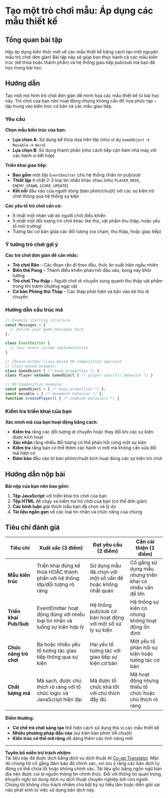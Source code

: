 <!--
CO_OP_TRANSLATOR_METADATA:
{
  "original_hash": "c8fc39a014d08247c082878122e2ba73",
  "translation_date": "2025-10-24T13:52:30+00:00",
  "source_file": "6-space-game/1-introduction/assignment.md",
  "language_code": "vi"
}
-->
# Tạo một trò chơi mẫu: Áp dụng các mẫu thiết kế

## Tổng quan bài tập

Hãy áp dụng kiến thức mới về các mẫu thiết kế bằng cách tạo một nguyên mẫu trò chơi đơn giản! Bài tập này sẽ giúp bạn thực hành cả các mẫu kiến trúc (kế thừa hoặc thành phần) và hệ thống giao tiếp pub/sub mà bạn đã học trong bài học.

## Hướng dẫn

Tạo một mô hình trò chơi đơn giản để minh họa các mẫu thiết kế từ bài học này. Trò chơi của bạn nên hoạt động nhưng không cần đồ họa phức tạp – tập trung vào kiến trúc cơ bản và các mẫu giao tiếp.

### Yêu cầu

**Chọn mẫu kiến trúc của bạn:**
- **Lựa chọn A**: Sử dụng kế thừa dựa trên lớp (như ví dụ `GameObject` → `Movable` → `Hero`)
- **Lựa chọn B**: Sử dụng thành phần (như cách tiếp cận hàm nhà máy với các hành vi kết hợp)

**Triển khai giao tiếp:**
- **Bao gồm** một lớp `EventEmitter` cho hệ thống nhắn tin pub/sub
- **Thiết lập** ít nhất 2-3 loại tin nhắn khác nhau (như `PLAYER_MOVE`, `ENEMY_SPAWN`, `SCORE_UPDATE`)
- **Kết nối** đầu vào của người dùng (bàn phím/chuột) với các sự kiện trò chơi thông qua hệ thống sự kiện

**Các yếu tố trò chơi cần có:**
- Ít nhất một nhân vật do người chơi điều khiển
- Ít nhất một đối tượng trò chơi khác (kẻ thù, vật phẩm thu thập, hoặc yếu tố môi trường)
- Tương tác cơ bản giữa các đối tượng (va chạm, thu thập, hoặc giao tiếp)

### Ý tưởng trò chơi gợi ý

**Các trò chơi đơn giản để cân nhắc:**
- **Trò chơi Rắn** – Các đoạn rắn đi theo đầu, thức ăn xuất hiện ngẫu nhiên
- **Biến thể Pong** – Thanh điều khiển phản hồi đầu vào, bóng nảy khỏi tường
- **Trò chơi Thu thập** – Người chơi di chuyển xung quanh thu thập vật phẩm trong khi tránh chướng ngại vật
- **Cơ bản Phòng thủ Tháp** – Các tháp phát hiện và bắn vào kẻ thù di chuyển

### Hướng dẫn cấu trúc mã

```javascript
// Example starting structure
const Messages = {
  // Define your game messages here
};

class EventEmitter {
  // Your event system implementation
}

// Choose either class-based OR composition approach
// Class-based example:
class GameObject { /* base properties */ }
class Player extends GameObject { /* player-specific behavior */ }

// OR Composition example:
const gameObject = { /* base properties */ };
const movable = { /* movement behavior */ };
function createPlayer() { /* combine behaviors */ }
```

### Kiểm tra triển khai của bạn

**Xác minh mã của bạn hoạt động bằng cách:**
- **Kiểm tra** rằng các đối tượng di chuyển hoặc thay đổi khi các sự kiện được kích hoạt
- **Xác nhận** rằng nhiều đối tượng có thể phản hồi cùng một sự kiện
- **Kiểm tra** rằng bạn có thể thêm các hành vi mới mà không cần sửa đổi mã hiện có
- **Đảm bảo** đầu vào từ bàn phím/chuột kích hoạt đúng các sự kiện trò chơi

## Hướng dẫn nộp bài

**Bài nộp của bạn nên bao gồm:**
1. **Tệp JavaScript** với triển khai trò chơi của bạn
2. **Tệp HTML** để chạy và kiểm tra trò chơi của bạn (có thể đơn giản)
3. **Các bình luận** giải thích mẫu bạn đã chọn và lý do
4. **Tài liệu ngắn gọn** về các loại tin nhắn và chức năng của chúng

## Tiêu chí đánh giá

| Tiêu chí | Xuất sắc (3 điểm) | Đạt yêu cầu (2 điểm) | Cần cải thiện (1 điểm) |
|----------|-------------------|---------------------|-------------------------|
| **Mẫu kiến trúc** | Triển khai đúng kế thừa HOẶC thành phần với hệ thống lớp/đối tượng rõ ràng | Sử dụng mẫu đã chọn với một số vấn đề hoặc không nhất quán | Cố gắng sử dụng mẫu nhưng triển khai có nhiều vấn đề lớn |
| **Triển khai Pub/Sub** | EventEmitter hoạt động đúng với nhiều loại tin nhắn và luồng sự kiện hợp lý | Hệ thống pub/sub cơ bản hoạt động với một số xử lý sự kiện | Hệ thống sự kiện có nhưng không hoạt động ổn định |
| **Chức năng trò chơi** | Ba hoặc nhiều yếu tố tương tác giao tiếp thông qua sự kiện | Hai yếu tố tương tác với giao tiếp sự kiện cơ bản | Một yếu tố phản hồi sự kiện hoặc tương tác cơ bản |
| **Chất lượng mã** | Mã sạch, được chú thích rõ ràng với tổ chức logic và JavaScript hiện đại | Mã được tổ chức khá tốt với chú thích đầy đủ | Mã hoạt động nhưng thiếu tổ chức hoặc chú thích rõ ràng |

**Điểm thưởng:**
- **Cơ chế trò chơi sáng tạo** thể hiện cách sử dụng thú vị các mẫu thiết kế
- **Nhiều phương pháp đầu vào** (sự kiện bàn phím VÀ chuột)
- **Kiến trúc có thể mở rộng** dễ dàng thêm các tính năng mới

---

**Tuyên bố miễn trừ trách nhiệm**:  
Tài liệu này đã được dịch bằng dịch vụ dịch thuật AI [Co-op Translator](https://github.com/Azure/co-op-translator). Mặc dù chúng tôi cố gắng đảm bảo độ chính xác, xin lưu ý rằng các bản dịch tự động có thể chứa lỗi hoặc không chính xác. Tài liệu gốc bằng ngôn ngữ bản địa nên được coi là nguồn thông tin chính thức. Đối với thông tin quan trọng, khuyến nghị sử dụng dịch vụ dịch thuật chuyên nghiệp bởi con người. Chúng tôi không chịu trách nhiệm cho bất kỳ sự hiểu lầm hoặc diễn giải sai nào phát sinh từ việc sử dụng bản dịch này.